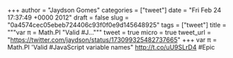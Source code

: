 
+++
author = "Jaydson Gomes"
categories = ["tweet"]
date = "Fri Feb 24 17:37:49 +0000 2012"
draft = false
slug = "0a4574cec05ebeb724406c93f0f0e9d145648925"
tags = ["tweet"]
title = """var π = Math.PI "Valid #J..."""
tweet = true
micro = true
tweet_url = "https://twitter.com/jaydson/status/173099325482737665"
+++
var π = Math.PI 'Valid #JavaScript variable names" http://t.co/uU9SLrD4 #Epic
